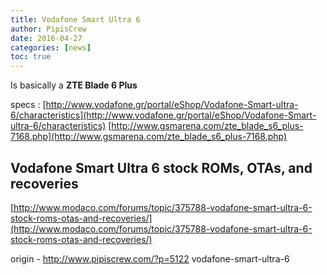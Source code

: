 ```yaml
---
title: Vodafone Smart Ultra 6
author: PipisCrew
date: 2016-04-27
categories: [news]
toc: true
---
```


Is basically a **ZTE Blade 6 Plus**

specs :
[http://www.vodafone.gr/portal/eShop/Vodafone-Smart-ultra-6/characteristics](http://www.vodafone.gr/portal/eShop/Vodafone-Smart-ultra-6/characteristics)
[http://www.gsmarena.com/zte_blade_s6_plus-7168.php](http://www.gsmarena.com/zte_blade_s6_plus-7168.php)

## Vodafone Smart Ultra 6 stock ROMs, OTAs, and recoveries

[http://www.modaco.com/forums/topic/375788-vodafone-smart-ultra-6-stock-roms-otas-and-recoveries/](http://www.modaco.com/forums/topic/375788-vodafone-smart-ultra-6-stock-roms-otas-and-recoveries/)

origin - http://www.pipiscrew.com/?p=5122 vodafone-smart-ultra-6